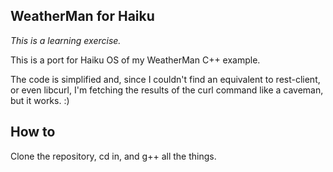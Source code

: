 ## WeatherMan for Haiku

*This is a learning exercise.*

This is a port for Haiku OS of my WeatherMan C++ example.

The code is simplified and, since I couldn't find an equivalent to rest-client, or even libcurl, I'm fetching the results of the curl command like a caveman, but it works. :)

## How to

Clone the repository, cd in, and g++ all the things.
